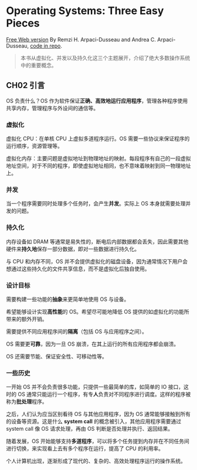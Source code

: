 # Operating Systems: Three Easy Pieces

[Free Web version](https://pages.cs.wisc.edu/~remzi/OSTEP/#book-chapters) By Remzi H. Arpaci-Dusseau and Andrea C. Arpaci-Dusseau, [code in repo](https://github.com/remzi-arpacidusseau/ostep-code).

> 本书从虚拟化、并发以及持久化这三个主题展开，介绍了绝大多数操作系统中的重要概念。

## CH02 引言

OS 负责什么？OS 作为软件保证**正确、高效地运行应用程序**，管理各种程序使用共享内存，管理程序与外设间的通信等。

### 虚拟化

虚拟化 CPU：在单核 CPU 上虚拟多道程序运行。OS 需要一些协议来保证程序的运行顺序，资源管理等。

虚拟化内存：主要问题是虚拟地址到物理地址的映射。每段程序有自己的一段虚拟地址空间，对于不同的程序，即使虚拟地址相同，也不意味着映射到同一物理地址上。

### 并发

当一个程序需要同时处理多个任务时，会产生**并发**。实际上 OS 本身就需要处理并发的问题。

### 持久化

内存设备如 DRAM 等通常是易失性的，断电后内部数据都会丢失，因此需要其他硬件来**持久地**保存一部分数据，即对一些数据进行持久化。

与 CPU 和内存不同，OS 并不会提供虚拟化的磁盘设备，因为通常情况下用户会想通过这些持久化的文件共享信息，而不是虚拟化后独自使用。

### 设计目标

需要构建一些功能的**抽象**来更简单地使用 OS 与设备。

希望能够设计实现**高性能**的 OS。希望尽可能地降低 OS 提供的如虚拟化的功能所带来的额外开销。

需要提供不同应用程序间的**隔离**（包括 OS 与应用程序之间）。

OS 需要更**可靠**，因为一旦 OS 崩溃，在其上运行的所有应用程序都会崩溃。

OS 还需要节能、保证安全性、可移动性等。

### 一些历史

一开始 OS 并不会负责很多功能，只提供一些最简单的库，如简单的 IO 接口，这时的 OS 通常只能运行一个程序，有专**人**负责对不同程序进行调度。这样的程序被称为**批处理**程序。

之后，人们认为应当区别看待 OS 与其他应用程序，因为 OS 通常能够接触到所有的设备等资源。这是什么 **system call** 的概念被引入，其他应用程序需要通过 system call 像 OS 请求处理，再由 OS 判断是否处理并执行、返回结果。

随着发展，OS 开始能够支持**多道程序**，可以将多个任务提到内存并在不同任务间进行切换，来实现看上去有多个程序在运行，提高了 CPU 的利用率。

个人计算机出现，逐渐形成了现代的、复杂的、高效处理程序运行的操作系统。